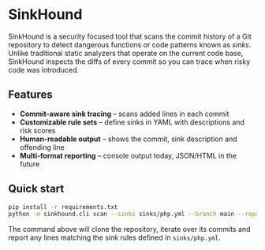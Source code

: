 # SinkHound

SinkHound is a security focused tool that scans the commit history of a Git repository to detect dangerous functions or code patterns known as *sinks*. Unlike traditional static analyzers that operate on the current code base, SinkHound inspects the diffs of every commit so you can trace when risky code was introduced.

## Features

- **Commit-aware sink tracing** – scans added lines in each commit
- **Customizable rule sets** – define sinks in YAML with descriptions and risk scores
- **Human-readable output** – shows the commit, sink description and offending line
- **Multi-format reporting** – console output today, JSON/HTML in the future

## Quick start

```bash
pip install -r requirements.txt
python -m sinkhound.cli scan --sinks sinks/php.yml --branch main --repo https://github.com/codingo/NoSQLMap
```

The command above will clone the repository, iterate over its commits and report any lines matching the sink rules defined in `sinks/php.yml`.

